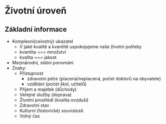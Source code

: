 # Životní úroveň

## Základní informace

- Komplexní(celostný) ukazatel
  - V jaké kvalitě a kvantitě uspokojujeme naše životní potřeby
  - kvantita === množství
  - kvalita === jakost
- Mezinárodní, státní porovnání
- Znaky:
  - Přístupnost
    - zdravotní péče (placená/neplacená, počet doktorů na obyvatele)
    - vzdělání (počet škol, učitelů)
  - Příjem a majetek (důchody)
  - Veřejné služby (doprava)
  - Životní prostředí (kvalita ovzduší)
  - Zdravotní stav
  - Kulturní (historické) souvislosti
  - Volný čas
